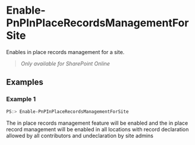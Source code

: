 # Enable-PnPInPlaceRecordsManagementForSite
Enables in place records management for a site.
>*Only available for SharePoint Online*
## Examples

### Example 1
```powershell
PS:> Enable-PnPInPlaceRecordsManagementForSite
```
The in place records management feature will be enabled and the in place record management will be enabled in all locations with record declaration allowed by all contributors and undeclaration by site admins
